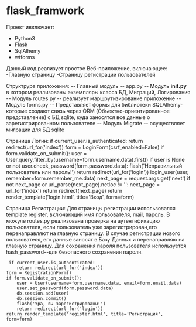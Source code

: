 # flask_framwork
Проект ивключает:
  - Python3
  - Flask
  - SqlAlhemy
  - wtforms
  
Данный код реализует простое Веб-приложение, включающее:
  -Главную страницу
  -Страницу регистрации пользователей
  
  Структрура приложения:
  -- Главный модуль -- app.py
  -- Модуль __init.py__  в котором реализованы экземпляры класса БД, Миграций, Логирования
  -- Модуль routes.py -- реализует маршрутизирование приложение 
  -- Модуль forms.py -- Представляет формы для библиотеки SQLAlhemy- которые создают связь через ORM (Объектно-ориентированное представление) с БД sqlite, куда заносятся
    все данные о зарегистрированном пользователе
  -- Модуль Migrate -- осуществляет миграции для БД sqlite
    
  
  Страница Логин:
      if current_user.is_authenticated:
        return redirect(url_for('index'))
    form = LoginForm(csrf_enabled=False)
    if form.validate_on_submit():
        user = User.query.filter_by(username=form.username.data).first()
        if user is None or not user.check_password(form.password.data):
            flash('Неправильный пользователь или пароль!')
            return redirect(url_for('login'))
        login_user(user, remember=form.remember_me.data)
        next_page = request.args.get('next')
        if not next_page or url_parse(next_page).netloc != '':
            next_page = url_for('index')
        return redirect(next_page)
    return render_template('login.html', title='Вход', form=form)
  
  Страница Регистрации:
 Для страницы регистрации использовался template register, включающий имя пользователя, mail, пароль. В можуле routes.py реализована проверка на аутентификацию пользователя,
 если пользователь уже зарегистрирован,его перенаправляют на главную страницу. В случае регистрации нового пользователя, его данные заносят в Базу Данных и перенаправляю на главную страницу.
 Для сохранения пароля пользователя используется hash_password--для безопасного сохранения пароля.
 
     if current_user.is_authenticated:
        return redirect(url_for('index'))
    form = RegistrationForm()
    if form.validate_on_submit():
        user = User(username=form.username.data, email=form.email.data)
        user.set_password(form.password.data)
        db.session.add(user)
        db.session.commit()
        flash('Ура, вы зарегистрированы!')
        return redirect(url_for('login'))
    return render_template('register.html', title='Регистрация', form=form)
    
    
